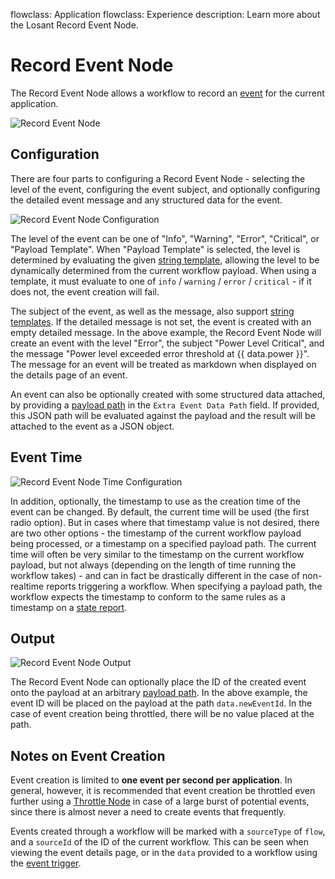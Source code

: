 flowclass: Application
flowclass: Experience
description: Learn more about the Losant Record Event Node.

# Record Event Node

The Record Event Node allows a workflow to record an [event](/applications/events/) for the current application.

![Record Event Node](/images/workflows/outputs/record-event-node.png "Record Event Node")

## Configuration

There are four parts to configuring a Record Event Node - selecting the level of the event, configuring the event subject, and optionally configuring the detailed event message and any structured data for the event.

![Record Event Node Configuration](/images/workflows/outputs/record-event-node-config.png "Record Event Node Configuration")

The level of the event can be one of "Info", "Warning", "Error", "Critical", or "Payload Template". When "Payload Template" is selected, the level is determined by evaluating the given [string template](/workflows/accessing-payload-data/#string-templates), allowing the level to be dynamically determined from the current workflow payload. When using a template, it must evaluate to one of `info` / `warning` / `error` / `critical` - if it does not, the event creation will fail.

The subject of the event, as well as the message, also support [string templates](/workflows/accessing-payload-data/#string-templates). If the detailed message is not set, the event is created with an empty detailed message. In the above example, the Record Event Node will create an event with the level "Error", the subject "Power Level Critical", and the message "Power level exceeded error threshold at {{ data.power }}". The message for an event will be treated as markdown when displayed on the details page of an event.

An event can also be optionally created with some structured data attached, by providing a [payload path](/workflows/accessing-payload-data/#payload-paths) in the `Extra Event Data Path` field. If provided, this JSON path will be evaluated against the payload and the result will be attached to the event as a JSON object.

## Event Time

![Record Event Node Time Configuration](/images/workflows/outputs/record-event-node-time.png "Record Event Node Time Configuration")

In addition, optionally, the timestamp to use as the creation time of the event can be changed. By default, the current time will be used (the first radio option). But in cases where that timestamp value is not desired, there are two other options - the timestamp of the current workflow payload being processed, or a timestamp on a specified payload path. The current time will often be very similar to the timestamp on the current workflow payload, but not always (depending on the length of time running the workflow takes) - and can in fact be drastically different in the case of non-realtime reports triggering a workflow. When specifying a payload path, the workflow expects the timestamp to conform to the same rules as a timestamp on a [state report](/devices/state/#including-timestamps).

## Output

![Record Event Node Output](/images/workflows/outputs/record-event-node-output.png "Record Event Node Output")

The Record Event Node can optionally place the ID of the created event onto the payload at an arbitrary [payload path](/workflows/accessing-payload-data/#payload-paths). In the above example, the event ID will be placed on the payload at the path `data.newEventId`. In the case of event creation being throttled, there will be no value placed at the path.

## Notes on Event Creation

Event creation is limited to **one event per second per application**. In general, however, it is recommended that event creation be throttled even further using a [Throttle Node](/workflows/logic/throttle/) in case of a large burst of potential events, since there is almost never a need to create events that frequently.

Events created through a workflow will be marked with a `sourceType` of `flow`, and a `sourceId` of the ID of the current workflow. This can be seen when viewing the event details page, or in the `data` provided to a workflow using the [event trigger](/workflows/triggers/event/).

